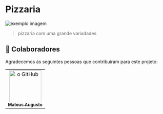 # Pizzaria

<img src="https://noticiasdemogi.com.br/wp-content/uploads/2019/09/01-massa-pizza-1024x683.png" alt="exemplo imagem">

>  pizzaria com uma grande variadades

## 🤝 Colaboradores

Agradecemos às seguintes pessoas que contribuíram para este projeto:

<table>
  <tr>
    <td align="center">
      <a href="#">
        <img src="https://avatars.githubusercontent.com/u/85250525?v=4" width="100px;" alt="o GitHub"/><br>
        <sub>
          <b>Mateus Augusto</b>
        </sub>
      </a>
    </td>
  </tr>
</table>
